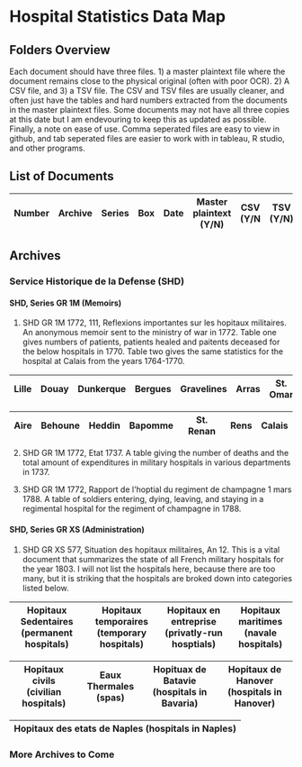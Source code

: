 # Hospital Statistics Data Map 

## Folders Overview
Each document should have three files. 1) a master plaintext file where the document remains close to the physical original (often with poor OCR). 2) A CSV file, and 3) a TSV file. The CSV and TSV files are usually cleaner, and often just have the tables and hard numbers extracted from the documents in the master plaintext files. Some documents may not have all three copies at this date but I am endevouring to keep this as updated as possible. Finally, a note on ease of use. Comma seperated files are easy to view in github, and tab seperated files are easier to work with in tableau, R studio, and other programs.

## List of Documents 
Number|Archive|Series|Box|Date|Master plaintext (Y/N)|CSV (Y/N|TSV (Y/N)|
------|-------|------|---|----|----------------------|--------|---------|


## Archives 

### Service Historique de la Defense (SHD)

#### SHD, Series GR 1M (Memoirs) 
1. SHD GR 1M 1772, 111, Reflexions importantes sur les hopitaux militaires. An anonymous memoir sent to the ministry of war in 1772. Table one gives numbers of patients, patients healed and paitents deceased for the below hospitals in 1770. Table two gives the same statistics for the hospital at Calais from the years 1764-1770.  

Lille|Douay|Dunkerque|Bergues|Gravelines|Arras|St. Omar|
-----|-----|---------|-------|----------|-----|--------|

Aire|Behoune|Heddin|Bapomme|St. Renan|Rens|Calais|
----|-------|------|-------|---------|----|------|

2. SHD GR 1M 1772, Etat 1737. A table giving the number of deaths and the total amount of expenditures in military hospitals in various departments in 1737. 

3. SHD GR 1M 1772, Rapport de l'hoptial du regiment de champagne 1 mars 1788. A table of soldiers entering, dying, leaving, and staying in a regimental hospital for the regiment of champagne in 1788. 

#### SHD, Series GR XS (Administration)
1. SHD GR XS 577, Situation des hopitaux militaires, An 12. This is a vital document that summarizes the state of all French military hospitals for the year 1803. I will not list the hospitals here, because there are too many, but it is striking that the hospitals are broked down into categories listed below. 

Hopitaux Sedentaires (permanent hospitals)|Hopitaux temporaires (temporary hospitals)|Hopitaux en entreprise (privatly-run hosptials)| Hopitaux maritimes (navale hospitals)|
------------------------------------------|------------------------------------------|-----------------------------------------------|--------------------------------------|

Hopitaux civils (civilian hospitals)|Eaux Thermales (spas)|Hopituax de Batavie (hospitals in Bavaria)| Hopitaux de Hanover (hospitals in Hanover)| 
------------------------------------|---------------------|------------------------------------------|-------------------------------------------|

Hopitaux des etats de Naples (hospitals in Naples)|   
--------------------------------------------------|

### More Archives to Come 
